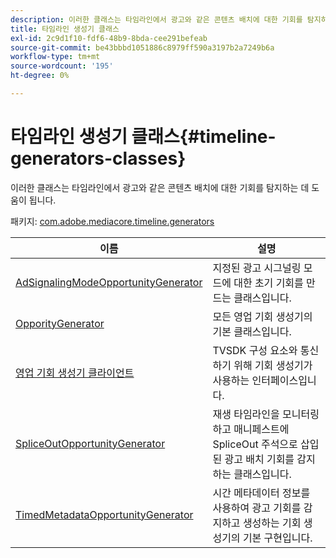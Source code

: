 ```yaml
---
description: 이러한 클래스는 타임라인에서 광고와 같은 콘텐츠 배치에 대한 기회를 탐지하는 데 도움이 됩니다.
title: 타임라인 생성기 클래스
exl-id: 2c9d1f10-fdf6-48b9-8bda-cee291befeab
source-git-commit: be43bbbd1051886c8979ff590a3197b2a7249b6a
workflow-type: tm+mt
source-wordcount: '195'
ht-degree: 0%

---
```


# 타임라인 생성기 클래스{#timeline-generators-classes}

이러한 클래스는 타임라인에서 광고와 같은 콘텐츠 배치에 대한 기회를 탐지하는 데 도움이 됩니다.

패키지: [com.adobe.mediacore.timeline.generators](https://help.adobe.com/en_US/primetime/api/psdk/asdoc-dhls_1.4/com/adobe/mediacore/timeline/generators/package-detail.html)

| 이름 | 설명 |
|---|---|
| [AdSignalingModeOpportunityGenerator](https://help.adobe.com/en_US/primetime/api/psdk/asdoc-dhls_1.4/com/adobe/mediacore/timeline/generators/AdSignalingModeOpportunityGenerator.html) | 지정된 광고 시그널링 모드에 대한 초기 기회를 만드는 클래스입니다. |
| [OpporityGenerator](https://help.adobe.com/en_US/primetime/api/psdk/asdoc-dhls_1.4/com/adobe/mediacore/timeline/generators/OpportunityGenerator.html) | 모든 영업 기회 생성기의 기본 클래스입니다. |
| [영업 기회 생성기 클라이언트](https://help.adobe.com/en_US/primetime/api/psdk/asdoc-dhls_1.4/com/adobe/mediacore/timeline/generators/OpportunityGeneratorClient.html) | TVSDK 구성 요소와 통신하기 위해 기회 생성기가 사용하는 인터페이스입니다. |
| [SpliceOutOpportunityGenerator](https://help.adobe.com/en_US/primetime/api/psdk/asdoc-dhls_1.4/com/adobe/mediacore/timeline/generators/SpliceOutOpportunityGenerator.html) | 재생 타임라인을 모니터링하고 매니페스트에 SpliceOut 주석으로 삽입된 광고 배치 기회를 감지하는 클래스입니다. |
| [TimedMetadataOpportunityGenerator](https://help.adobe.com/en_US/primetime/api/psdk/asdoc-dhls_1.4/com/adobe/mediacore/timeline/generators/TimedMetadataOpportunityGenerator.html) | 시간 메타데이터 정보를 사용하여 광고 기회를 감지하고 생성하는 기회 생성기의 기본 구현입니다. |
